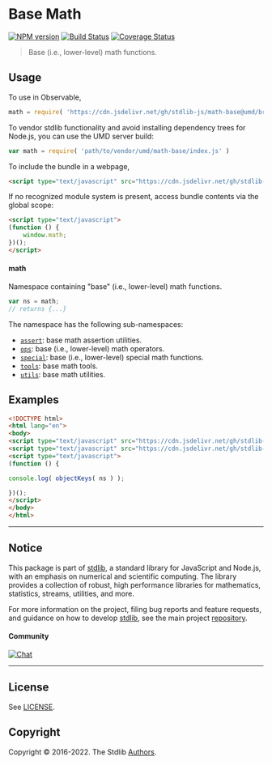 <!--

@license Apache-2.0

Copyright (c) 2018 The Stdlib Authors.

Licensed under the Apache License, Version 2.0 (the "License");
you may not use this file except in compliance with the License.
You may obtain a copy of the License at

   http://www.apache.org/licenses/LICENSE-2.0

Unless required by applicable law or agreed to in writing, software
distributed under the License is distributed on an "AS IS" BASIS,
WITHOUT WARRANTIES OR CONDITIONS OF ANY KIND, either express or implied.
See the License for the specific language governing permissions and
limitations under the License.

-->

# Base Math

[![NPM version][npm-image]][npm-url] [![Build Status][test-image]][test-url] [![Coverage Status][coverage-image]][coverage-url] <!-- [![dependencies][dependencies-image]][dependencies-url] -->

> Base (i.e., lower-level) math functions.



<section class="usage">

## Usage

To use in Observable,

```javascript
math = require( 'https://cdn.jsdelivr.net/gh/stdlib-js/math-base@umd/browser.js' )
```

To vendor stdlib functionality and avoid installing dependency trees for Node.js, you can use the UMD server build:

```javascript
var math = require( 'path/to/vendor/umd/math-base/index.js' )
```

To include the bundle in a webpage,

```html
<script type="text/javascript" src="https://cdn.jsdelivr.net/gh/stdlib-js/math-base@umd/browser.js"></script>
```

If no recognized module system is present, access bundle contents via the global scope:

```html
<script type="text/javascript">
(function () {
    window.math;
})();
</script>
```

#### math

Namespace containing "base" (i.e., lower-level) math functions.

```javascript
var ns = math;
// returns {...}
```

The namespace has the following sub-namespaces:

<!-- <toc pattern="*"> -->

<div class="namespace-toc">

-   <span class="signature">[`assert`][@stdlib/math/base/assert]</span><span class="delimiter">: </span><span class="description">base math assertion utilities.</span>
-   <span class="signature">[`ops`][@stdlib/math/base/ops]</span><span class="delimiter">: </span><span class="description">base (i.e., lower-level) math operators.</span>
-   <span class="signature">[`special`][@stdlib/math/base/special]</span><span class="delimiter">: </span><span class="description">base (i.e., lower-level) special math functions.</span>
-   <span class="signature">[`tools`][@stdlib/math/base/tools]</span><span class="delimiter">: </span><span class="description">base math tools.</span>
-   <span class="signature">[`utils`][@stdlib/math/base/utils]</span><span class="delimiter">: </span><span class="description">base math utilities.</span>

</div>

<!-- </toc> -->

</section>

<!-- /.usage -->

<!-- Package notes. Make sure to keep an empty line after the `section` element and another before the `/section` close. -->

<section class="notes">

</section>

<!-- /.notes -->

<section class="examples">

## Examples

<!-- TODO: better examples -->

<!-- eslint no-undef: "error" -->

```html
<!DOCTYPE html>
<html lang="en">
<body>
<script type="text/javascript" src="https://cdn.jsdelivr.net/gh/stdlib-js/utils-keys@umd/browser.js"></script>
<script type="text/javascript" src="https://cdn.jsdelivr.net/gh/stdlib-js/math-base@umd/browser.js"></script>
<script type="text/javascript">
(function () {

console.log( objectKeys( ns ) );

})();
</script>
</body>
</html>
```

</section>

<!-- /.examples -->

<!-- Section for related `stdlib` packages. Do not manually edit this section, as it is automatically populated. -->

<section class="related">

</section>

<!-- /.related -->

<!-- Section for all links. Make sure to keep an empty line after the `section` element and another before the `/section` close. -->


<section class="main-repo" >

* * *

## Notice

This package is part of [stdlib][stdlib], a standard library for JavaScript and Node.js, with an emphasis on numerical and scientific computing. The library provides a collection of robust, high performance libraries for mathematics, statistics, streams, utilities, and more.

For more information on the project, filing bug reports and feature requests, and guidance on how to develop [stdlib][stdlib], see the main project [repository][stdlib].

#### Community

[![Chat][chat-image]][chat-url]

---

## License

See [LICENSE][stdlib-license].


## Copyright

Copyright &copy; 2016-2022. The Stdlib [Authors][stdlib-authors].

</section>

<!-- /.stdlib -->

<!-- Section for all links. Make sure to keep an empty line after the `section` element and another before the `/section` close. -->

<section class="links">

[npm-image]: http://img.shields.io/npm/v/@stdlib/math-base.svg
[npm-url]: https://npmjs.org/package/@stdlib/math-base

[test-image]: https://github.com/stdlib-js/math-base/actions/workflows/test.yml/badge.svg?branch=main
[test-url]: https://github.com/stdlib-js/math-base/actions/workflows/test.yml?query=branch:main

[coverage-image]: https://img.shields.io/codecov/c/github/stdlib-js/math-base/main.svg
[coverage-url]: https://codecov.io/github/stdlib-js/math-base?branch=main

<!--

[dependencies-image]: https://img.shields.io/david/stdlib-js/math-base.svg
[dependencies-url]: https://david-dm.org/stdlib-js/math-base/main

-->

[chat-image]: https://img.shields.io/gitter/room/stdlib-js/stdlib.svg
[chat-url]: https://gitter.im/stdlib-js/stdlib/

[stdlib]: https://github.com/stdlib-js/stdlib

[stdlib-authors]: https://github.com/stdlib-js/stdlib/graphs/contributors

[umd]: https://github.com/umdjs/umd
[es-module]: https://developer.mozilla.org/en-US/docs/Web/JavaScript/Guide/Modules

[deno-url]: https://github.com/stdlib-js/math-base/tree/deno
[umd-url]: https://github.com/stdlib-js/math-base/tree/umd
[esm-url]: https://github.com/stdlib-js/math-base/tree/esm
[branches-url]: https://github.com/stdlib-js/math-base/blob/main/branches.md

[stdlib-license]: https://raw.githubusercontent.com/stdlib-js/math-base/main/LICENSE

<!-- <toc-links> -->

[@stdlib/math/base/assert]: https://github.com/stdlib-js/math-base-assert/tree/umd

[@stdlib/math/base/ops]: https://github.com/stdlib-js/math-base-ops/tree/umd

[@stdlib/math/base/special]: https://github.com/stdlib-js/math-base-special/tree/umd

[@stdlib/math/base/tools]: https://github.com/stdlib-js/math-base-tools/tree/umd

[@stdlib/math/base/utils]: https://github.com/stdlib-js/math-base-utils/tree/umd

<!-- </toc-links> -->

</section>

<!-- /.links -->
